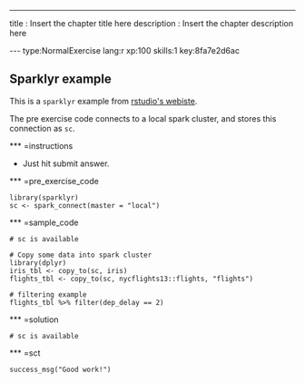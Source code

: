 ---
title       : Insert the chapter title here
description : Insert the chapter description here

--- type:NormalExercise lang:r xp:100 skills:1 key:8fa7e2d6ac
## Sparklyr example

This is a `sparklyr` example from [rstudio's webiste](http://spark.rstudio.com/).

The pre exercise code connects to a local spark cluster, and stores this connection as `sc`.

*** =instructions
- Just hit submit answer.

*** =pre_exercise_code
```{r}
library(sparklyr)
sc <- spark_connect(master = "local")
```

*** =sample_code
```{r}
# sc is available

# Copy some data into spark cluster
library(dplyr)
iris_tbl <- copy_to(sc, iris)
flights_tbl <- copy_to(sc, nycflights13::flights, "flights")

# filtering example
flights_tbl %>% filter(dep_delay == 2)
```

*** =solution
```{r}
# sc is available

```

*** =sct
```{r}
success_msg("Good work!")
```
